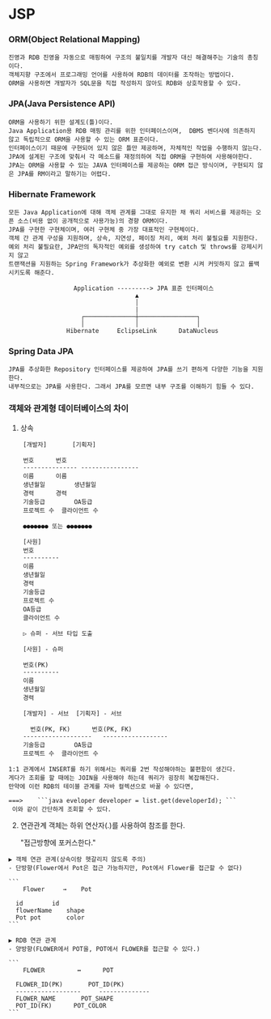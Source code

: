 # JSP



### ORM(Object Relational Mapping)
```
진영과 RDB 진영을 자동으로 매핑하여 구조의 불일치를 개발자 대신 해결해주는 기술의 총칭이다.  
객체지향 구조에서 프로그래밍 언어를 사용하여 RDB의 데이터를 조작하는 방법이다.
ORM을 사용하면 개발자가 SQL문을 직접 작성하지 않아도 RDB와 상호작용할 수 있다.
```
  
### JPA(Java Persistence API)
```
ORM을 사용하기 위한 설계도(틀)이다.
Java Application용 RDB 매핑 관리를 위한 인터페이스이며,  DBMS 벤더사에 의존하지 않고 독립적으로 ORM을 사용할 수 있는 ORM 표준이다.
인터페이스이기 때문에 구현되어 있지 않은 틀만 제공하며, 자체적인 작업을 수행하지 않는다.
JPA에 설계된 구조에 맞춰서 각 메소드를 재정의하여 직접 ORM을 구현하여 사용해야한다.
JPA는 ORM을 사용할 수 있는 JAVA 인터페이스를 제공하는 ORM 접근 방식이며, 구현되지 않은 JPA를 RM이라고 말하기는 어렵다.
```

### Hibernate Framework
```
모든 Java Application에 대해 객체 관계를 그대로 유지한 채 쿼리 서비스를 제공하는 오픈 소스(비용 없이 공개적으로 사용가능)의 경향 ORM이다.
JPA를 구현한 구현체이며, 여러 구현체 중 가장 대표적인 구현체이다.
객체 간 관계 구성을 지원하며, 상속, 지연성, 페이징 처리, 예외 처리 불필요를 지원한다.
예외 처리 불필요란, JPA만의 독자적인 예외를 생성하여 try catch 및 throws를 강제시키지 않고
트랜잭션을 지원하는 Spring Framework가 추상화한 예외로 변환 시켜 커밋하지 않고 롤백시키도록 해준다.
```
```
                  Application ---------> JPA 표준 인터페이스
                                   ▲
                                   │
                                   | 
                    ┌──────────────┼────────────────┐
                    │              │                │
                Hibernate     EclipseLink      DataNucleus
```

### Spring Data JPA
```
JPA를 추상화한 Repository 인터페이스를 제공하여 JPA를 쓰기 편하게 다양한 기능을 지원한다.
내부적으로는 JPA를 사용한다. 그래서 JPA를 모르면 내부 구조를 이해하기 힘들 수 있다.
```

### 객체와 관계형 데이터베이스의 차이
  1. 상속
```
  	[개발자]		[기획자]

	번호		번호
	---------------	----------------
	이름		이름
	생년월일		생년월일
	경력		경력
	기술등급		OA등급
	프로젝트 수	클라이언트 수

	●●●●●●● 또는 ●●●●●●● 

	[사원]
	번호
	----------
	이름
	생년월일
	경력
	기술등급
	프로젝트 수
	OA등급
	클라이언트 수

	▷ 슈퍼 - 서브 타입 도출
	
	[사원] - 슈퍼

	번호(PK)
	----------
	이름
	생년월일
	경력

	[개발자] - 서브	[기획자] - 서브

	  번호(PK, FK)	  번호(PK, FK)
	-------------------   ------------------
	기술등급		OA등급
	프로젝트 수	클라이언트 수
```
  
    1:1 관계에서 INSERT를 하기 위해서는 쿼리를 2번 작성해야하는 불편함이 생긴다.
    게다가 조회를 할 때에는 JOIN을 사용해야 하는데 쿼리가 굉장히 복잡해진다.
    만약에 이런 RDB의 테이블 관계를 자바 컬렉션으로 바꿀 수 있다면, 
  
    ===>	```java eveloper developer = list.get(developerId); ```
     이와 같이 간단하게 조회할 수 있다.
   
   2. 연관관계
   	객체는 하위 연산자(.)를 사용하여 참조를 한다.
	
	  "접근방향에 포커스한다."

    ▶ 객체 연관 관계(상속이랑 헷갈리지 않도록 주의)
    - 단방향(Flower에서 Pot은 접근 가능하지만, Pot에서 Flower를 접근할 수 없다)
    
    ```
    	Flower	   →  	Pot	

      id		id
      flowerName	shape
      Pot pot		color
    ```

    ▶ RDB 연관 관계
    - 양방향(FLOWER에서 POT을, POT에서 FLOWER를 접근할 수 있다.)
    
    ```
    	FLOWER	       ↔	  POT

      FLOWER_ID(PK)       POT_ID(PK)
      ------------------     --------------
      FLOWER_NAME       POT_SHAPE
      POT_ID(FK)	  POT_COLOR
    ```
